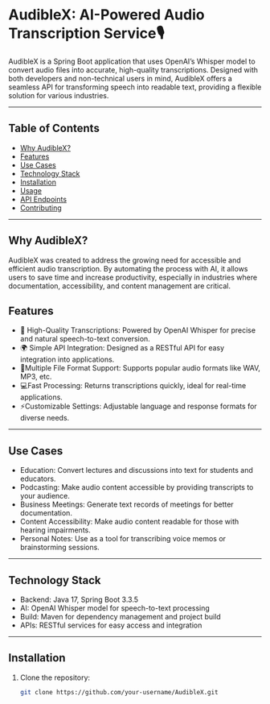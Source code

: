 # AudibleX: AI-Powered Audio Transcription Service🎙️
AudibleX is a Spring Boot application that uses OpenAI’s Whisper model to convert audio files into accurate, high-quality transcriptions. 
Designed with both developers and non-technical users in mind, AudibleX offers a seamless API for transforming speech into readable text,
providing a flexible solution for various industries.

---

## Table of Contents
- [Why AudibleX?](#why-audiblex)
- [Features](#features)
- [Use Cases](#use-cases)
- [Technology Stack](#technology-stack)
- [Installation](#installation)
- [Usage](#usage)
- [API Endpoints](#api-endpoints)
- [Contributing](#contributing)

---

## Why AudibleX?
AudibleX was created to address the growing need for accessible and efficient audio transcription. 
By automating the process with AI, it allows users to save time and increase productivity, especially in industries where documentation,
accessibility, and content management are critical.

## Features

- 🎯 High-Quality Transcriptions:  Powered by OpenAI Whisper for precise and natural speech-to-text conversion.
- 🌍 Simple API Integration:  Designed as a RESTful API for easy integration into applications.
- 🔌Multiple File Format Support:  Supports popular audio formats like WAV, MP3, etc.
- 💻Fast Processing:  Returns transcriptions quickly, ideal for real-time applications.
- ⚡Customizable Settings:  Adjustable language and response formats for diverse needs. 

---

## Use Cases

- Education: Convert lectures and discussions into text for students and educators.
- Podcasting: Make audio content accessible by providing transcripts to your audience.
- Business Meetings: Generate text records of meetings for better documentation.
- Content Accessibility: Make audio content readable for those with hearing impairments.
- Personal Notes: Use as a tool for transcribing voice memos or brainstorming sessions.


---

## Technology Stack

- Backend: Java 17, Spring Boot 3.3.5
- AI: OpenAI Whisper model for speech-to-text processing
- Build: Maven for dependency management and project build
- APIs: RESTful services for easy access and integration 

---

## Installation

1. Clone the repository:  
   ```bash
   git clone https://github.com/your-username/AudibleX.git

